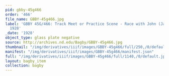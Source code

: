 ```yaml
---
pid: gbby-45g466
order: '466'
file_name: GBBY-45g466.jpg
label: 'GBBY 45G/466: Track Meet or Practice Scene - Race with John (Jack) Elder -
  1928'
_date: '1928'
object_type: glass plate negative
source: http://archives.nd.edu/Bagby/GBBY-45g466.jpg
thumbnail: "/img/derivatives/iiif/images/GBBY-45g466/full/250,/0/default.jpg"
manifest: "/img/derivatives/iiif/images/GBBY-45g466/manifest.json"
full: "/img/derivatives/iiif/images/GBBY-45g466/full/1140,/0/default.jpg"
layout: bagby_item
collection: bagby
---
```

